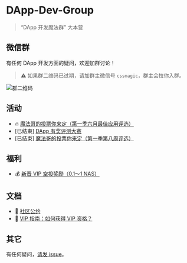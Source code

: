 # DApp-Dev-Group

> “DApp 开发魔法群” 大本营

## 微信群

有任何 DApp 开发方面的疑问，欢迎加群讨论！

> ⚠️ 如果群二维码已过期，请加群主微信号 `cssmagic`，群主会拉你入群。

![群二维码](https://user-images.githubusercontent.com/1231359/42406226-9f9a1a2e-81d5-11e8-995f-df5448e06a37.png)

## 活动

* 🔥 [魔法哥的投票你来定（第一季六月最佳应用评选）](https://github.com/cssmagic/DApp-Dev-Group/issues/6)
* [已结束] [DApp 有奖评测大赛](https://github.com/cssmagic/DApp-Dev-Group/issues/5)
* [已结束] [魔法哥的投票你来定（第一季第八周评选）](https://github.com/cssmagic/DApp-Dev-Group/issues/4)

## 福利

* 💰 [新晋 VIP 空投奖励（0.1～1 NAS）](https://github.com/cssmagic/DApp-Dev-Group/issues/2)

## 文档

* 📢 [社区公约](https://github.com/cssmagic/DApp-Dev-Group/issues/3)
* 👑 [VIP 指南：如何获得 VIP 资格？](https://github.com/cssmagic/DApp-Dev-Group/issues/1)

## 其它

有任何疑问，[请发 issue](https://github.com/cssmagic/DApp-Dev-Group/issues/new)。
